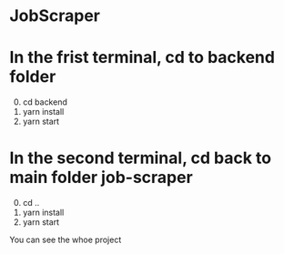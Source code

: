 # JobScraper
# In the frist terminal, cd to backend folder
0. cd backend
1. yarn install
2. yarn start
# In the second terminal, cd back to main folder job-scraper
0. cd ..
1. yarn install
2. yarn start

You can see the whoe project
